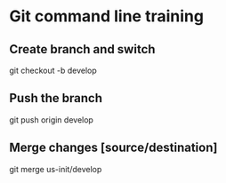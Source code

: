 # Git command line training

## Create branch and switch
git checkout -b develop

## Push the branch
git push origin develop

## Merge changes [source/destination]
git merge us-init/develop